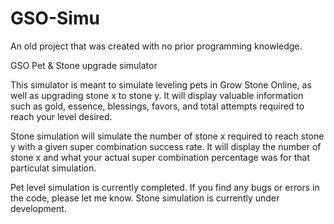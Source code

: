 # GSO-Simu
An old project that was created with no prior programming knowledge.

GSO Pet &amp; Stone upgrade simulator

This simulator is meant to simulate leveling pets in Grow Stone Online, as well as upgrading stone x to stone y.
It will display valuable information such as gold, essence, blessings, favors, and total attempts required to reach your level desired.


Stone simulation will simulate the number of stone x required to reach stone y with a given super combination success rate.
It will display the number of stone x and what your actual super combination percentage was for that particulat simulation.


Pet level simulation is currently completed. If you find any bugs or errors in the code, please let me know.
Stone simulation is currently under development.

